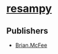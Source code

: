 # [resampy](https://pypi.org/project/resampy)



## Publishers
- [Brian.McFee](https://pypi.org/user/Brian.McFee)

